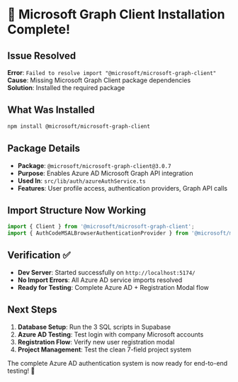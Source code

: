# 🎉 Microsoft Graph Client Installation Complete!

## Issue Resolved
**Error**: `Failed to resolve import "@microsoft/microsoft-graph-client"`  
**Cause**: Missing Microsoft Graph Client package dependencies  
**Solution**: Installed the required package

## What Was Installed
```bash
npm install @microsoft/microsoft-graph-client
```

## Package Details
- **Package**: `@microsoft/microsoft-graph-client@3.0.7`
- **Purpose**: Enables Azure AD Microsoft Graph API integration
- **Used In**: `src/lib/auth/azureAuthService.ts`
- **Features**: User profile access, authentication providers, Graph API calls

## Import Structure Now Working
```typescript
import { Client } from '@microsoft/microsoft-graph-client';
import { AuthCodeMSALBrowserAuthenticationProvider } from '@microsoft/microsoft-graph-client/authProviders/authCodeMsalBrowser';
```

## Verification ✅
- **Dev Server**: Started successfully on `http://localhost:5174/`
- **No Import Errors**: All Azure AD service imports resolved
- **Ready for Testing**: Complete Azure AD + Registration Modal flow

## Next Steps
1. **Database Setup**: Run the 3 SQL scripts in Supabase
2. **Azure AD Testing**: Test login with company Microsoft accounts  
3. **Registration Flow**: Verify new user registration modal
4. **Project Management**: Test the clean 7-field project system

The complete Azure AD authentication system is now ready for end-to-end testing! 🚀